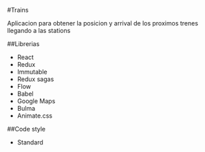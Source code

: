 #Trains

Aplicacion para obtener la posicion y arrival de los proximos trenes llegando a las stations

##Librerias
* React
* Redux
* Immutable
* Redux sagas
* Flow
* Babel
* Google Maps
* Bulma
* Animate.css

##Code style
* Standard